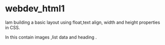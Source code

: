 # webdev_html1

Iam building a basic layout using float,text align, width and height properties in CSS.

In this contain images ,list data and heading .

